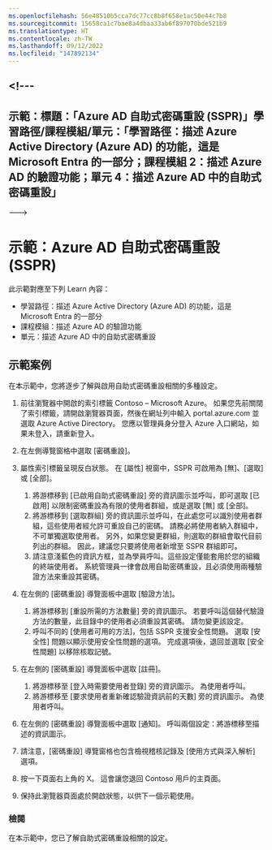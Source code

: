 ```yaml
---
ms.openlocfilehash: 56e48510b5cca7dc77cc8b8f658e1ac50e44c7b8
ms.sourcegitcommit: 15658ca1c7bae8a4dbaa33ab6f897070bde521b9
ms.translationtype: HT
ms.contentlocale: zh-TW
ms.lasthandoff: 09/12/2022
ms.locfileid: "147892134"
---
```

<a name="---"></a><!---
---
示範：標題：「Azure AD 自助式密碼重設 (SSPR)」學習路徑/課程模組/單元：「學習路徑：描述 Azure Active Directory (Azure AD) 的功能，這是 Microsoft Entra 的一部分；課程模組 2：描述 Azure AD 的驗證功能；單元 4：描述 Azure AD 中的自助式密碼重設」
---
--->

# <a name="demo-azure-ad-self-service-password-reset-sspr"></a>示範：Azure AD 自助式密碼重設 (SSPR)

此示範對應至下列 Learn 內容：

- 學習路徑：描述 Azure Active Directory (Azure AD) 的功能，這是 Microsoft Entra 的一部分
- 課程模組：描述 Azure AD 的驗證功能
- 單元：描述 Azure AD 中的自助式密碼重設

## <a name="demo-scenario"></a>示範案例

在本示範中，您將逐步了解與啟用自助式密碼重設相關的多種設定。

1. 前往瀏覽器中開啟的索引標籤 Contoso – Microsoft Azure。 如果您先前關閉了索引標籤，請開啟瀏覽器頁面，然後在網址列中輸入 portal.azure.com 並選取 Azure Active Directory。 您應以管理員身分登入 Azure 入口網站，如果未登入，請重新登入。

1. 在左側導覽窗格中選取 [密碼重設]。

1. 屬性索引標籤呈現反白狀態。  在 [屬性] 視窗中，SSPR 可啟用為 [無]、[選取] 或 [全部]。
    1. 將游標移到 [已啟用自助式密碼重設] 旁的資訊圖示並呼叫，即可選取 [已啟用] 以限制密碼重設為有限的使用者群組，或是選取 [無] 或 [全部]。
    1. 將游標移到 [選取群組] 旁的資訊圖示並呼叫，在此處您可以識別使用者群組，這些使用者經允許可重設自己的密碼。   請務必將使用者納入群組中，不可單獨選取使用者。  另外，如果您變更群組，則選取的群組會取代目前列出的群組。  因此，建議您只要將使用者新增至 SSPR 群組即可。
    1. 請注意淺藍色的資訊方框，並為學員呼叫。這些設定僅能套用於您的組織的終端使用者。 系統管理員一律會啟用自助密碼重設，且必須使用兩種驗證方法來重設其密碼。

1. 在左側的 [密碼重設] 導覽面板中選取 [驗證方法]。
    1. 將游標移到 [重設所需的方法數量] 旁的資訊圖示。  若要呼叫這個替代驗證方法的數量，此目錄中的使用者必須重設其密碼。   請勿變更該設定。
    1. 呼叫不同的 [使用者可用的方法]，包括 SSPR 支援安全性問題。 選取 [安全性] 問題以顯示使用安全性問題的選項。 完成選項後，退回並選取 [安全性問題] 以移除核取記號。

1. 在左側的 [密碼重設] 導覽面板中選取 [註冊]。
    1. 將游標移至 [登入時需要使用者登錄] 旁的資訊圖示。   為使用者呼叫。  
    1. 將游標移至 [要求使用者重新確認驗證資訊前的天數] 旁的資訊圖示。   為使用者呼叫。  

1. 在左側的 [密碼重設] 導覽面板中選取 [通知]。  呼叫兩個設定：將游標移至描述的資訊圖示。

1. 請注意，[密碼重設] 導覽窗格也包含檢視稽核記錄及 [使用方式與深入解析] 選項。

1. 按一下頁面右上角的 X。 這會讓您退回 Contoso 用戶的主頁面。

1. 保持此瀏覽器頁面處於開啟狀態，以供下一個示範使用。

### <a name="review"></a>檢閱

在本示範中，您已了解自助式密碼重設相關的設定。
